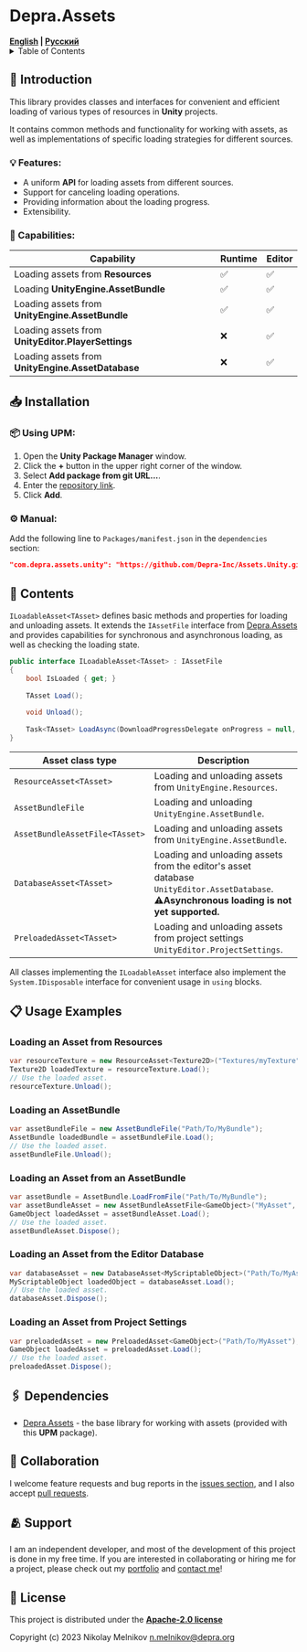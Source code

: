 # Depra.Assets

<div>
    <strong><a href="README.md">English</a> | <a href="README.RU.md">Русский</a></strong>
</div>

<details>
<summary>Table of Contents</summary>

- [Introduction](#-introduction)
    - [Features](#-features)
    - [Capabilities](#-capabilities)
- [Installation](#-installation)
- [Contents](#-contents)
- [Usage Examples](#-usage-examples)
    - [Loading an Asset from Resources](#loading-an-asset-from-resources)
    - [Loading an AssetBundle](#loading-an-assetbundle)
    - [Loading an Asset from an AssetBundle](#loading-an-asset-from-an-assetbundle)
    - [Loading an Asset from the Editor Database](#loading-an-asset-from-the-editor-database)
    - [Loading an Asset from Project Settings](#loading-an-asset-from-project-settings)
- [Dependencies](#-dependencies)
- [Collaboration](#-collaboration)
- [Support](#-support)
- [License](#-license)

</details>

## 🧾 Introduction

This library provides classes and interfaces for convenient and efficient loading of various types of resources in
**Unity** projects.

It contains common methods and functionality for working with assets, as well as implementations of specific loading
strategies for different sources.

### 💡 Features:

- A uniform **API** for loading assets from different sources.
- Support for canceling loading operations.
- Providing information about the loading progress.
- Extensibility.

### 🦾 Capabilities:

| Capability                                         | Runtime | Editor |
|----------------------------------------------------|---------|--------|
| Loading assets from **Resources**                  | ✅       | ✅      |
| Loading **UnityEngine.AssetBundle**                | ✅       | ✅      |
| Loading assets from **UnityEngine.AssetBundle**    | ✅       | ✅      |
| Loading assets from **UnityEditor.PlayerSettings** | ❌       | ✅      |
| Loading assets from **UnityEngine.AssetDatabase**  | ❌       | ✅      |

## 📥 Installation

### 📦 Using **UPM**:

1. Open the **Unity Package Manager** window.
2. Click the **+** button in the upper right corner of the window.
3. Select **Add package from git URL...**.
4. Enter the [repository link](https://github.com/Depra-Inc/Assets.Unity.git).
5. Click **Add**.

### ⚙️ Manual:

Add the following line to `Packages/manifest.json` in the `dependencies` section:

```json
"com.depra.assets.unity": "https://github.com/Depra-Inc/Assets.Unity.git"
```

## 📖 Contents

`ILoadableAsset<TAsset>` defines basic methods and properties for loading and unloading assets. It extends
the `IAssetFile` interface from [Depra.Assets](https://github.com/Depra-Inc/Assets) and provides
capabilities for synchronous and asynchronous loading, as well as checking the loading state.

```csharp
public interface ILoadableAsset<TAsset> : IAssetFile
{
    bool IsLoaded { get; }
    
    TAsset Load();
    
    void Unload();
    
    Task<TAsset> LoadAsync(DownloadProgressDelegate onProgress = null, CancellationToken cancellationToken = default);
}
```

| Asset class type               | Description                                                                                                                                 |
|--------------------------------|---------------------------------------------------------------------------------------------------------------------------------------------|
| `ResourceAsset<TAsset>`        | Loading and unloading assets from `UnityEngine.Resources`.                                                                                  |
| `AssetBundleFile`              | Loading and unloading `UnityEngine.AssetBundle`.                                                                                            |
| `AssetBundleAssetFile<TAsset>` | Loading and unloading assets from `UnityEngine.AssetBundle`.                                                                                |
| `DatabaseAsset<TAsset>`        | Loading and unloading assets from the editor's asset database `UnityEditor.AssetDatabase`. ⚠️**Asynchronous loading is not yet supported.** |
| `PreloadedAsset<TAsset>`       | Loading and unloading assets from project settings `UnityEditor.ProjectSettings`.                                                           |

All classes implementing the `ILoadableAsset` interface also implement the `System.IDisposable` interface for
convenient usage in `using` blocks.

## 📋 Usage Examples

### Loading an Asset from Resources

```csharp
var resourceTexture = new ResourceAsset<Texture2D>("Textures/myTexture");
Texture2D loadedTexture = resourceTexture.Load();
// Use the loaded asset.
resourceTexture.Unload();
```

### Loading an AssetBundle

```csharp
var assetBundleFile = new AssetBundleFile("Path/To/MyBundle");
AssetBundle loadedBundle = assetBundleFile.Load();
// Use the loaded asset.
assetBundleFile.Unload();
```

### Loading an Asset from an AssetBundle

```csharp
var assetBundle = AssetBundle.LoadFromFile("Path/To/MyBundle");
var assetBundleAsset = new AssetBundleAssetFile<GameObject>("MyAsset", assetBundle);
GameObject loadedAsset = assetBundleAsset.Load();
// Use the loaded asset.
assetBundleAsset.Dispose();
```

### Loading an Asset from the Editor Database

```csharp
var databaseAsset = new DatabaseAsset<MyScriptableObject>("Path/To/MyAsset");
MyScriptableObject loadedObject = databaseAsset.Load();
// Use the loaded asset.
databaseAsset.Dispose();
```

### Loading an Asset from Project Settings

```csharp
var preloadedAsset = new PreloadedAsset<GameObject>("Path/To/MyAsset");
GameObject loadedAsset = preloadedAsset.Load();
// Use the loaded asset.
preloadedAsset.Dispose();
```

## 🖇 Dependencies

- [Depra.Assets](https://github.com/Depra-Inc/Assets.git) - the base library for working with assets (provided
  with this **UPM** package).

## 🤝 Collaboration

I welcome feature requests and bug reports in
the [issues section](https://github.com/Depra-Inc/Assets.Unity/issues), and I also
accept [pull requests](https://github.com/Depra-Inc/Assets.Unity/pulls).

## 🫂 Support

I am an independent developer, and most of the development of this project is done in my free time. If you are
interested in collaborating or hiring me for a project, please check out
my [portfolio](https://github.com/Depra-Inc) and [contact me](mailto:g0dzZz1lla@yandex.ru)!

## 🔐 License

This project is distributed under the
**[Apache-2.0 license](https://github.com/Depra-Inc/Assets.Unity/blob/main/LICENSE.md)**

Copyright (c) 2023 Nikolay Melnikov
[n.melnikov@depra.org](mailto:n.melnikov@depra.org)